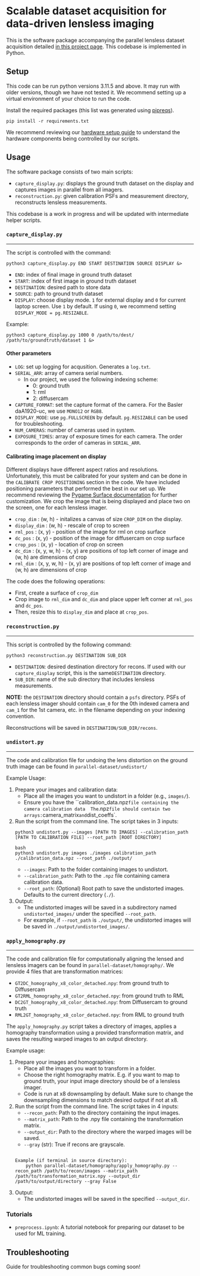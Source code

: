 # Scalable dataset acquisition for data-driven lensless imaging

This is the software package accompanying the parallel lensless dataset acquisition detailed [in this project page](https://waller-lab.github.io/parallel-lensless-dataset/). This codebase is implemented in Python.

## Setup
This code can be run python versions 3.11.5 and above. It may run with older versions, though we have not tested it. We recommend setting up a virtual environment of your choice to run the code. 

Install the required packages (this list was generated using [pipreqs](https://github.com/bndr/pipreqs)).

    pip install -r requirements.txt

We recommend reviewing our [hardware setup guide](https://waller-lab.github.io/parallel-lensless-dataset/hardware.html) to understand the hardware components being controlled by our scripts.

## Usage
The software package consists of two main scripts:
- `capture_display.py`: displays the ground truth dataset on the display and captures images in parallel from all imagers.
- `reconstruction.py`: given calibration PSFs and measurement directory, reconstructs lensless measurements.

This codebase is a work in progress and will be updated with intermediate helper scripts.

### `capture_display.py`
----
The script is controlled with the command:
    
    python3 capture_display.py END START DESTINATION SOURCE DISPLAY &>

- `END`: index of final image in ground truth dataset
- `START`: index of first image in ground truth dataset
- `DESTINATION`: desired path to store data
- `SOURCE`: path to ground truth dataset
- `DISPLAY`: choose display mode. `1` for external display and `0` for current laptop screen. Use `1` by default. If using `0`, we recommend setting `DISPLAY_MODE = pg.RESIZABLE`.

Example:
    
    python3 capture_display.py 1000 0 /path/to/dest/ /path/to/groundtruth/dataset 1 &>

#### Other parameters
- `LOG`: set up logging for acqusition. Generates a `log.txt`.
- `SERIAL_ARR`: array of camera serial numbers.
    - In our project, we used the following indexing scheme:
        - 0: ground truth
        - 1: rml
        - 2: diffusercam
- `CAPTURE_FORMAT`: set the capture format of the camera. For the Basler daA1920-uc, we use `MONO12` or `RGB8`.
- `DISPLAY_MODE`: use `pg.FULLSCREEN` by default. `pg.RESIZABLE` can be used for troubleshooting.
- `NUM_CAMERAS`: number of cameras used in system. 
- `EXPOSURE_TIMES`: array of exposure times for each camera. The order corresponds to the order of cameras in `SERIAL_ARR`.

#### Calibrating image placement on display
Different displays have different aspect ratios and resolutions. Unfortunately, this must be calibrated for your system and can be done in the `CALIBRATE CROP POSITIONING` section in the code. We have included positioning parameters that performed the best in our set up. We recommend reviewing the [Pygame Surface documentation](https://www.pygame.org/docs/ref/surface.html) for further customization. We crop the image that is being displayed and place two on the screen, one for each lensless imager.
- `crop_dim` : (w, h) - initalizes a canvas of size `CROP_DIM` on the display.
- `display_dim` : (w, h) - rescale of crop to screen
- `rml_pos` : (x, y) - position of the image for rml on crop surface
- `dc_pos` : (x, y) - position of the image for diffusercam on crop surface
- `crop_pos` : (x, y) - location of crop on screen
- `dc_dim` : (x, y, w, h) - (x, y) are positions of top left corner of image and (w, h) are dimensions of crop
- `rml_dim` : (x, y, w, h) - (x, y) are positions of top left corner of image and (w, h) are dimensions of crop

The code does the following operations:
- First, create a surface of `crop_dim`
- Crop image to `rml_dim` and `dc_dim` and place upper left corner at `rml_pos` and `dc_pos`.
- Then, resize this to `display_dim` and place at `crop_pos`.

### `reconstruction.py`
----
This script is controlled by the following command:
    
    python3 reconstruction.py DESTINATION SUB_DIR

- `DESTINATION`: desired destination directory for recons. If used with our `capture_display` script, this is the same`DESTINATION` directory.
- `SUB_DIR`: name of the sub directory that includes lensless measurements.

**NOTE:** the `DESTINATION` directory should contain a `psfs` directory. PSFs of each lensless imager should contain `cam_0` for the 0th indexed camera and `cam_1` for the 1st camera, etc. in the filename depending on your indexing convention.

Reconstructions will be saved in `DESTINATION/SUB_DIR/recons`.

### `undistort.py`
----
The code and calibration file for undoing the lens distortion on the ground truth image can be found in `parallel-dataset/undistort/`

Example Usage:
1. Prepare your images and calibration data:
    - Place all the images you want to undistort in a folder (e.g., `images/`).
    - Ensure you have the ``calibration_data.npz` file containing the camera calibration data 
      The `.npz` file should contain two arrays: `camera_matrix` and `dist_coeffs`.
2. Run the script from the command line. The script takes in 3 inputs:
    ```
    python3 undistort.py --images [PATH TO IMAGES] --calibration_path [PATH TO CALIBRATION FILE] --root_path [ROOT DIRECTORY]
    
    bash
    python3 undistort.py images ./images calibration_path ./calibration_data.npz --root_path ./output/
    ```
    - `--images`: Path to the folder containing images to undistort.
    - `--calibration_path`: Path to the `.npz` file containing camera calibration data.
    - `--root_path`: (Optional) Root path to save the undistorted images. Defaults to the current directory (`./`).
3. Output:
    - The undistorted images will be saved in a subdirectory named `undistorted_images/` under the specified `--root_path`.
    - For example, if `--root_path` is `./output/`, the undistorted images will be saved in `./output/undistorted_images/`.

### `apply_homography.py`
----
The code and calibration file for computationally aligning the lensed and lensless imagers can be found in `parallel-dataset/homography/`. We provide 4 files that are transformation matrices:
- `GT2DC_homography_x8_color_detached.npy`: from ground truth to Diffusercam
- `GT2RML_homography_x8_color_detached.npy`: from ground truth to RML
- `DC2GT_homography_x8_color_detached.npy`: from Diffusercam to ground truth
- `RML2GT_homography_x8_color_detached.npy`: from RML to ground truth

The `apply_homography.py` script takes a directory of images, applies a homography transformation using a provided transformation matrix, and saves the resulting warped images to an output directory.

Example usage:
1. Prepare your images and homographies:
    - Place all the images you want to transform in a folder.
    - Choose the right homography matrix. E.g. if you want to map to ground truth, your input image directory should be of a lensless imager.
    - Code is run at x8 downsampling by default. Make sure to change the downsampling dimensions to match desired output if not at x8.
2. Run the script from the command line. The script takes in 4 inputs:
    - `--recon_path`: Path to the directory containing the input images.
    - `--matrix_path`: Path to the .npy file containing the transformation matrix.
    - `--output_dir`: Path to the directory where the warped images will be saved.
    - `--gray` (str): True if recons are grayscale.
    ```
    
    Example (if terminal in source directory):
        python parallel-dataset/homography/apply_homography.py --recon_path /path/to/recon/images --matrix_path /path/to/transformation_matrix.npy --output_dir /path/to/output/directory --gray False
    ```
3. Output:
    - The undistorted images will be saved in the specified `--output_dir`.

### Tutorials
- `preprocess.ipynb`: A tutorial notebook for preparing our dataset to be used for ML training.

## Troubleshooting
Guide for troubleshooting common bugs coming soon!
